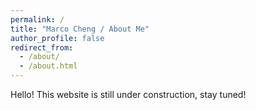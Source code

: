 ```yaml
---
permalink: /
title: "Marco Cheng / About Me"
author_profile: false
redirect_from: 
  - /about/
  - /about.html
---
```



Hello! This website is still under construction, stay tuned! 


